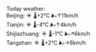 Today weather:  
Beijing: ☀️ 🌡️+2°C 🌬️↑11km/h  
Tianjin: ☀️ 🌡️-4°C 🌬️↑4km/h  
Shijiazhuang: ☀️ 🌡️-1°C 🌬️↗6km/h  
Tangshan: ☀️ 🌡️+2°C 🌬️→8km/h  
